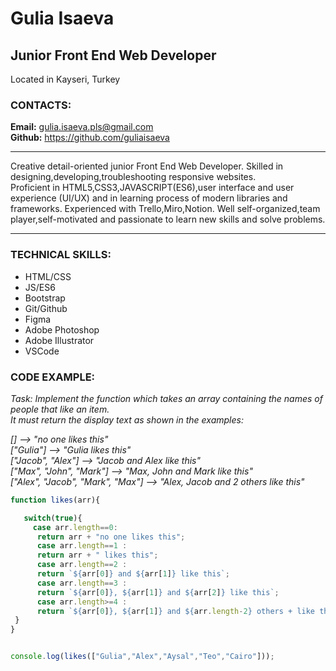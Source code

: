 # Gulia Isaeva
## Junior Front End Web Developer 

Located in Kayseri, Turkey

### CONTACTS:

**Email:** <gulia.isaeva.pls@gmail.com>    
**Github:** <https://github.com/guliaisaeva>    

***

  Creative detail-oriented junior Front End Web Developer.
  Skilled in designing,developing,troubleshooting responsive websites.  
  Proficient in HTML5,CSS3,JAVASCRIPT(ES6),user interface and user experience (UI/UX) and in learning process of modern libraries and frameworks.
  Experienced with Trello,Miro,Notion.
  Well self-organized,team player,self-motivated and passionate to learn new skills and solve problems. 
  
 ***  

### TECHNICAL SKILLS:
 
- HTML/CSS
- JS/ES6
- Bootstrap
- Git/Github
- Figma
- Adobe Photoshop
- Adobe Illustrator
- VSCode

### CODE EXAMPLE:  

 _Task: Implement the function which takes an array containing the names of people that like an item._  
 _It must return the display text as shown in the examples:_ 

   _[]                               -->  "no one likes this"  
   ["Gulia"]                         -->  "Gulia likes this"   
   ["Jacob", "Alex"]                 -->  "Jacob and Alex like this"   
   ["Max", "John", "Mark"]           -->  "Max, John and Mark like this"   
   ["Alex", "Jacob", "Mark", "Max"]  -->  "Alex, Jacob and 2 others like this"_

   ```Javascript
   function likes(arr){
   
      switch(true){ 
        case arr.length==0:
         return arr + "no one likes this";
         case arr.length==1 :
         return arr + " likes this";
         case arr.length==2 :
         return `${arr[0]} and ${arr[1]} like this`;
         case arr.length==3 :
         return `${arr[0]}, ${arr[1]} and ${arr[2]} like this`;
         case arr.length>=4 :
         return `${arr[0]}, ${arr[1]} and ${arr.length-2} others + like this`;
    }
   }


console.log(likes(["Gulia","Alex","Aysal","Teo","Cairo"]));

```
